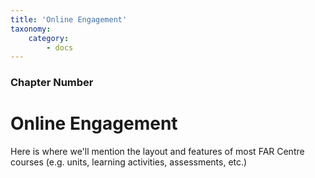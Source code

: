 ```yaml
---
title: 'Online Engagement'
taxonomy:
    category:
        - docs
---
```


### Chapter Number

# Online Engagement

Here is where we'll mention the layout and features of most FAR Centre courses (e.g. units, learning activities, assessments, etc.)